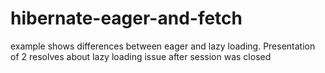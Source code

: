 # hibernate-eager-and-fetch
example shows differences between eager and lazy loading. Presentation of 2 resolves about lazy loading issue after session was closed

